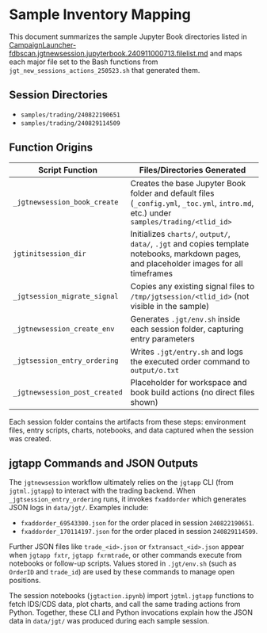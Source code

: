 # Sample Inventory Mapping

This document summarizes the sample Jupyter Book directories listed in [CampaignLauncher-fdbscan.jgtnewsession.jupyterbook.240911000713.filelist.md](CampaignLauncher-fdbscan.jgtnewsession.jupyterbook.240911000713.filelist.md) and maps each major file set to the Bash functions from `jgt_new_sessions_actions_250523.sh` that generated them.

## Session Directories
- `samples/trading/240822190651`
- `samples/trading/240829114509`

## Function Origins
| Script Function | Files/Directories Generated |
|-----------------|-----------------------------|
| `_jgtnewsession_book_create` | Creates the base Jupyter Book folder and default files (`_config.yml`, `_toc.yml`, `intro.md`, etc.) under `samples/trading/<tlid_id>` |
| `jgtinitsession_dir` | Initializes `charts/`, `output/`, `data/`, `.jgt` and copies template notebooks, markdown pages, and placeholder images for all timeframes |
| `_jgtsession_migrate_signal` | Copies any existing signal files to `/tmp/jgtsession/<tlid_id>` (not visible in the sample) |
| `_jgtnewsession_create_env` | Generates `.jgt/env.sh` inside each session folder, capturing entry parameters |
| `_jgtsession_entry_ordering` | Writes `.jgt/entry.sh` and logs the executed order command to `output/o.txt` |
| `_jgtnewsession_post_created` | Placeholder for workspace and book build actions (no direct files shown) |

Each session folder contains the artifacts from these steps: environment files, entry scripts, charts, notebooks, and data captured when the session was created.

## jgtapp Commands and JSON Outputs

The `jgtnewsession` workflow ultimately relies on the `jgtapp` CLI (from
`jgtml.jgtapp`) to interact with the trading backend. When
`_jgtsession_entry_ordering` runs, it invokes `fxaddorder` which generates
JSON logs in `data/jgt/`. Examples include:

- `fxaddorder_69543300.json` for the order placed in session `240822190651`.
- `fxaddorder_170114197.json` for the order placed in session `240829114509`.

Further JSON files like `trade_<id>.json` or `fxtransact_<id>.json` appear when
`jgtapp fxtr`, `jgtapp fxrmtrade`, or other commands execute from notebooks or
follow-up scripts. Values stored in `.jgt/env.sh` (such as `OrderID` and
`trade_id`) are used by these commands to manage open positions.

The session notebooks (`jgtaction.ipynb`) import `jgtml.jgtapp` functions to
fetch IDS/CDS data, plot charts, and call the same trading actions from Python.
Together, these CLI and Python invocations explain how the JSON data in
`data/jgt/` was produced during each sample session.

